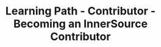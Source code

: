 ---
layout: learning-path-page
show_meta: false
title: Learning Path - Contributor - Becoming an InnerSource Contributor
learning_path_article: contributor/02-becoming-a-contributor-article.asciidoc
learning_path_group: Contributor
learning_path_menu_title: 02 - Becoming an InnerSource Contributor
learning_path_position: 2
---